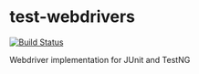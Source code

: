 # test-webdrivers 
[![Build Status](https://travis-ci.org/dev9com/testng-webdriver.svg)](https://travis-ci.org/dev9com/testng-webdriver)

Webdriver implementation for JUnit and TestNG
